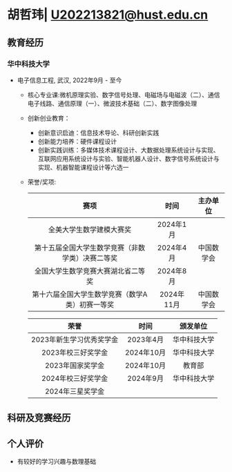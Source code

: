 # 胡哲玮| U202213821@hust.edu.cn

##  <i class="fa fa-cogs" aria-hidden="true"></i> 教育经历

### 华中科技大学

* 电子信息工程, 武汉, 2022年9月 - 至今
    * 核心专业课:微机原理实验、数字信号处理、电磁场与电磁波（二）、通信电子线路、通信原理（一）、微波技术基础（二）、数字图像处理
    * 创新创业教育：
      * 创新意识启迪：信息技术导论、科研创新实践
      * 创新能力培养：硬件课程设计
      * 创新实践训练：多媒体技术课程设计、大数据处理系统设计与实现、互联网应用系统设计与实验、智能机器人设计、数字信号系统设计与实现、机器智能课程设计等六选一
    * 荣誉/奖项:
  
      | 赛项 | 时间 | 主办单位 |
      | :---: | :---: | :---: |
      | 全美大学生数学建模大赛奖 | 2024年1月 |  |
      | 第十五届全国大学生数学竞赛（非数学类）决赛二等奖 | 2024年4月 | 中国数学会 |
      | 全国大学生数学竞赛大赛湖北省二等奖 | 2024年8月 |  |
      | 第十六届全国大学生数学竞赛（数学A类）初赛一等奖 | 2024年11月 | 中国数学会 |

      | 荣誉 | 时间 | 颁发单位 |
      | :---: | :---: | :---: |
      | 2023年新生学习优秀奖学金 | 2023年4月 | 华中科技大学 |
      | 2023年校三好奖学金 | 2024年10月 | 华中科技大学 |
      | 2023年国家奖学金 | 2024年10月 | 教育部 |
      | 2024年校三好奖学金 | 2024年9月 | 华中科技大学 |
      | 2024年三星奖学金 ||  |




##  <i class="fa fa-briefcase" aria-hidden="true"></i> 科研及竞赛经历



##  <i class="fa fa-briefcase" aria-hidden="true"></i> 个人评价

* 有较好的学习兴趣与数理基础
